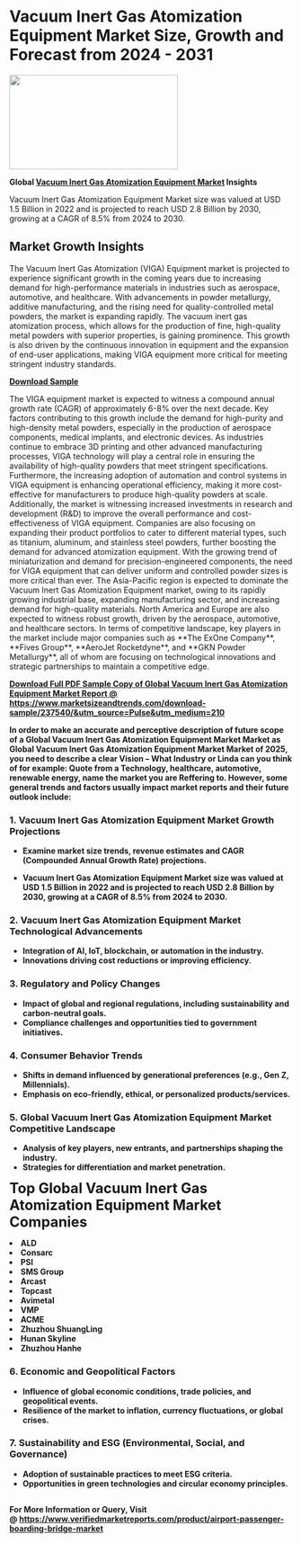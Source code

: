 <H1>Vacuum Inert Gas Atomization Equipment Market Size, Growth and Forecast from 2024 - 2031</H1><img class="aligncenter size-medium wp-image-584254" src="https://thirdeyenews.in/wp-content/uploads/2024/09/Global-Market-Research-300x168.jpeg" alt="" width="300" height="168" /><p><strong>Global&nbsp;<a href="https://www.marketsizeandtrends.com/download-sample/237540/&amp;utm_source=Pulse&amp;utm_medium=210">Vacuum Inert Gas Atomization Equipment Market</a> Insights</strong></p><p>Vacuum Inert Gas Atomization Equipment Market size was valued at USD 1.5 Billion in 2022 and is projected to reach USD 2.8 Billion by 2030, growing at a CAGR of 8.5% from 2024 to 2030.</p><p><h2>Market Growth Insights</h2> <p>The Vacuum Inert Gas Atomization (VIGA) Equipment market is projected to experience significant growth in the coming years due to increasing demand for high-performance materials in industries such as aerospace, automotive, and healthcare. With advancements in powder metallurgy, additive manufacturing, and the rising need for quality-controlled metal powders, the market is expanding rapidly. The vacuum inert gas atomization process, which allows for the production of fine, high-quality metal powders with superior properties, is gaining prominence. This growth is also driven by the continuous innovation in equipment and the expansion of end-user applications, making VIGA equipment more critical for meeting stringent industry standards.</p> <p><strong><a href="#">Download Sample</a></strong></p> <p>The VIGA equipment market is expected to witness a compound annual growth rate (CAGR) of approximately 6-8% over the next decade. Key factors contributing to this growth include the demand for high-purity and high-density metal powders, especially in the production of aerospace components, medical implants, and electronic devices. As industries continue to embrace 3D printing and other advanced manufacturing processes, VIGA technology will play a central role in ensuring the availability of high-quality powders that meet stringent specifications. Furthermore, the increasing adoption of automation and control systems in VIGA equipment is enhancing operational efficiency, making it more cost-effective for manufacturers to produce high-quality powders at scale. Additionally, the market is witnessing increased investments in research and development (R&D) to improve the overall performance and cost-effectiveness of VIGA equipment. Companies are also focusing on expanding their product portfolios to cater to different material types, such as titanium, aluminum, and stainless steel powders, further boosting the demand for advanced atomization equipment. With the growing trend of miniaturization and demand for precision-engineered components, the need for VIGA equipment that can deliver uniform and controlled powder sizes is more critical than ever. The Asia-Pacific region is expected to dominate the Vacuum Inert Gas Atomization Equipment market, owing to its rapidly growing industrial base, expanding manufacturing sector, and increasing demand for high-quality materials. North America and Europe are also expected to witness robust growth, driven by the aerospace, automotive, and healthcare sectors. In terms of competitive landscape, key players in the market include major companies such as **The ExOne Company**, **Fives Group**, **AeroJet Rocketdyne**, and **GKN Powder Metallurgy**, all of whom are focusing on technological innovations and strategic partnerships to maintain a competitive edge. <p><strong><a href="#"></p><p><span class=""><strong>Download Full PDF Sample Copy of Global Vacuum Inert Gas Atomization Equipment Market Report</strong> @ <a href="https://www.marketsizeandtrends.com/download-sample/237540/&amp;utm_source=Pulse&amp;utm_medium=210" target="_blank">https://www.marketsizeandtrends.com/download-sample/237540/&amp;utm_source=Pulse&amp;utm_medium=210</a></span></p><p>In order to make an accurate and perceptive description of future scope of a Global&nbsp;Vacuum Inert Gas Atomization Equipment Market Market as Global&nbsp;Vacuum Inert Gas Atomization Equipment Market Market of 2025, you need to describe a clear Vision &ndash; What Industry or Linda can you think of for example: Quote from a Technology, healthcare, automotive, renewable energy, name the market you are Reffering to. However, some general trends and factors usually impact market reports and their future outlook include:</p><h3>1.&nbsp;<strong>Vacuum Inert Gas Atomization Equipment Market Growth Projections</strong></h3><ul><li>Examine market size trends, revenue estimates and CAGR (Compounded Annual Growth Rate) projections.</li><li><p>Vacuum Inert Gas Atomization Equipment Market size was valued at USD 1.5 Billion in 2022 and is projected to reach USD 2.8 Billion by 2030, growing at a CAGR of 8.5% from 2024 to 2030.</p></li></ul><h3>2.&nbsp;<strong>Vacuum Inert Gas Atomization Equipment Market Technological Advancements</strong></h3><ul><li>Integration of AI, IoT, blockchain, or automation in the industry.</li><li>Innovations driving cost reductions or improving efficiency.</li></ul><h3>3.&nbsp;<strong>Regulatory and Policy Changes</strong></h3><ul><li>Impact of global and regional regulations, including sustainability and carbon-neutral goals.</li><li>Compliance challenges and opportunities tied to government initiatives.</li></ul><h3>4.&nbsp;<strong>Consumer Behavior Trends</strong></h3><ul><li>Shifts in demand influenced by generational preferences (e.g., Gen Z, Millennials).</li><li>Emphasis on eco-friendly, ethical, or personalized products/services.</li></ul><h3>5.&nbsp;<strong>Global Vacuum Inert Gas Atomization Equipment Market Competitive Landscape</strong></h3><ul><li>Analysis of key players, new entrants, and partnerships shaping the industry.</li><li>Strategies for differentiation and market penetration.</li></ul><p data-pm-slice="1 1 []"><span style="color: inherit; font-family: inherit; font-size: 25px;">Top Global Vacuum Inert Gas Atomization Equipment Market Companies</span></p><div class="" data-test-id=""><p><li>ALD</li><li> Consarc</li><li> PSI</li><li> SMS Group</li><li> Arcast</li><li> Topcast</li><li> Avimetal</li><li> VMP</li><li> ACME</li><li> Zhuzhou ShuangLing</li><li> Hunan Skyline</li><li> Zhuzhou Hanhe</li></p></div><h3>6.&nbsp;<strong>Economic and Geopolitical Factors</strong></h3><ul><li>Influence of global economic conditions, trade policies, and geopolitical events.</li><li>Resilience of the market to inflation, currency fluctuations, or global crises.</li></ul><h3>7.&nbsp;<strong>Sustainability and ESG (Environmental, Social, and Governance)</strong></h3><ul><li>Adoption of sustainable practices to meet ESG criteria.</li><li>Opportunities in green technologies and circular economy principles.</li></ul><h2><strong style="font-size: 14px;">For More Information or Query, Visit @&nbsp;</strong><a style="background-color: #ffffff; font-size: 14px;" href="https://www.marketsizeandtrends.com/report/vacuum-inert-gas-atomization-equipment-market/" target="_blank">https://www.verifiedmarketreports.com/product/airport-passenger-boarding-bridge-market</a></h2>
